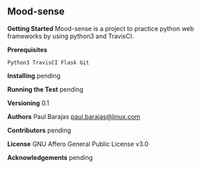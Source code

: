 Mood-sense
---------------------


**Getting Started**
Mood-sense is a project to practice python web frameworks by using python3 and TravisCI.

**Prerequisites**

`Python3
TravisCI
Flask
Git`


**Installing**
pending

**Running the Test**
pending

**Versioning**
0.1

**Authors**
Paul Barajas <paul.barajas@linux.com>

**Contributors**
pending

**License**
GNU Affero General Public License v3.0

**Acknowledgements**
pending


